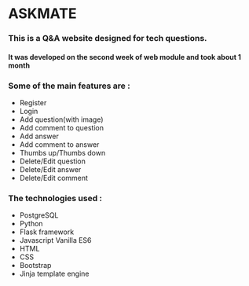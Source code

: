 # ASKMATE

### This is a Q&A website designed for tech questions.

#### It was developed on the second week of web module and took about 1 month

### Some of the main features are :
* Register
* Login
* Add question(with image)
* Add comment to question
* Add answer
* Add comment to answer
* Thumbs up/Thumbs down
* Delete/Edit question
* Delete/Edit answer
* Delete/Edit comment


### The technologies used :
* PostgreSQL
* Python
* Flask framework
* Javascript Vanilla ES6
* HTML
* CSS
* Bootstrap
* Jinja template engine

